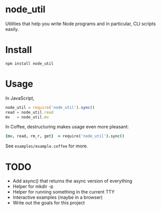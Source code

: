 node_util
======

Utilities that help you write Node programs and in particular, CLI scripts easily.

Install
=======

`npm install node_util`

Usage
=====

In JavaScript,

```javascript
node_util = require('node_util').sync()
read = node_util.read
mv   = node_util.mv
```

In Coffee, destructuring makes usage even more pleasant:

```coffee
{mv, read, rm_r, get}  = require('node_util').sync()
```

See `examples/example.coffee` for more.

TODO
====

* Add async() that returns the async version of everything
* Helper for mkdir -p
* Helper for running something in the current TTY
* Interactive examples (maybe in a browser)
* Write out the goals for this project